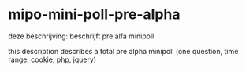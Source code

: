 mipo-mini-poll-pre-alpha
========================

deze beschrijving: beschrijft pre alfa minipoll

this description describes a total pre alpha minipoll (one question, time range, cookie, php, jquery)
